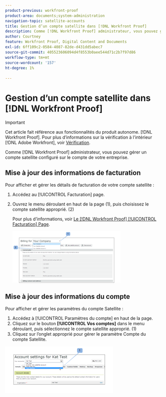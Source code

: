 ```yaml
---
product-previous: workfront-proof
product-area: documents;system-administration
navigation-topic: satellite-accounts
title: Gestion d’un compte satellite dans [!DNL Workfront Proof]
description: Comme [!DNL Workfront Proof] administrateur, vous pouvez gérer un compte satellite configuré sur le compte de votre entreprise.
author: Courtney
feature: Workfront Proof, Digital Content and Documents
exl-id: 6ff109c2-0584-4087-82de-d431dd5abec7
source-git-commit: 405523606094d4f8553b0aee544d71c2b7f97d86
workflow-type: tm+mt
source-wordcount: '157'
ht-degree: 1%

---
```


# Gestion d’un compte satellite dans [!DNL Workfront Proof]

>[!IMPORTANT]
>
>Cet article fait référence aux fonctionnalités du produit autonome. [!DNL Workfront Proof]. Pour plus d’informations sur la vérification à l’intérieur [!DNL Adobe Workfront], voir [Vérification](../../../review-and-approve-work/proofing/proofing.md).

Comme [!DNL Workfront Proof] administrateur, vous pouvez gérer un compte satellite configuré sur le compte de votre entreprise.

## Mise à jour des informations de facturation

Pour afficher et gérer les détails de facturation de votre compte satellite :

1. Accédez au [!UICONTROL Facturation] page.
1. Ouvrez le menu déroulant en haut de la page (1), puis choisissez le compte satellite approprié. (2)

   Pour plus d’informations, voir [Le [!DNL Workfront Proof] [!UICONTROL Facturation] Page](../../../workfront-proof/wp-billingsettings/manage-your-billing/wp-billing-page.md).

   ![Satellite_Account_Billing_Page__1_.png](assets/satellite-account-billing-page--1--350x167.png)

## Mise à jour des informations du compte

Pour afficher et gérer les paramètres du compte Satellite :

1. Accédez à [!UICONTROL Paramètres du compte] en haut de la page.
1. Cliquez sur le bouton **[!UICONTROL Vos comptes]** dans le menu déroulant, puis sélectionnez le compte satellite approprié. (1)
1. Cliquez sur l’onglet approprié pour gérer le paramètre Compte du compte Satellite.

![SA_Account_Settings.png](assets/sa-account-settings-350x151.png)
